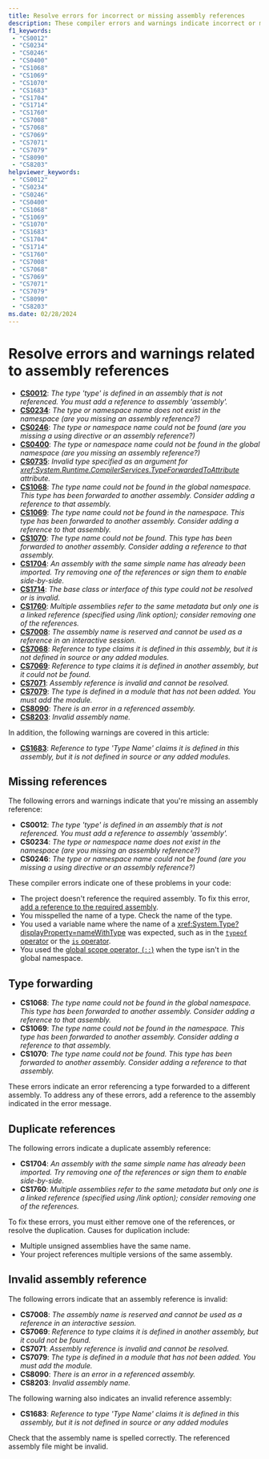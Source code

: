 ```yaml
---
title: Resolve errors for incorrect or missing assembly references
description: These compiler errors and warnings indicate incorrect or missing assembly references. These errors cause missing or incorrect definitions for types in your program.
f1_keywords:
 - "CS0012"
 - "CS0234"
 - "CS0246"
 - "CS0400"
 - "CS1068"
 - "CS1069"
 - "CS1070"
 - "CS1683"
 - "CS1704"
 - "CS1714"
 - "CS1760"
 - "CS7008"
 - "CS7068"
 - "CS7069"
 - "CS7071"
 - "CS7079"
 - "CS8090"
 - "CS8203"
helpviewer_keywords:
 - "CS0012"
 - "CS0234"
 - "CS0246"
 - "CS0400"
 - "CS1068"
 - "CS1069"
 - "CS1070"
 - "CS1683"
 - "CS1704"
 - "CS1714"
 - "CS1760"
 - "CS7008"
 - "CS7068"
 - "CS7069"
 - "CS7071"
 - "CS7079"
 - "CS8090"
 - "CS8203"
ms.date: 02/28/2024
---
```

# Resolve errors and warnings related to assembly references

<!-- The text in this list generates issues for Acrolinx, because they don't use contractions.
That's by design. The text closely matches the text of the compiler error / warning for SEO purposes.
 -->
- [**CS0012**](#missing-references): *The type 'type' is defined in an assembly that is not referenced. You must add a reference to assembly 'assembly'.*
- [**CS0234**](#missing-references): *The type or namespace name does not exist in the namespace (are you missing an assembly reference?)*
- [**CS0246**](#missing-references): *The type or namespace name could not be found (are you missing a using directive or an assembly reference?)*
- [**CS0400**](#missing-references): *The type or namespace name could not be found in the global namespace (are you missing an assembly reference?)*
- [**CS0735**](#type-forwarding): *Invalid type specified as an argument for <xref:System.Runtime.CompilerServices.TypeForwardedToAttribute> attribute.*
- [**CS1068**](#type-forwarding): *The type name could not be found in the global namespace. This type has been forwarded to another assembly. Consider adding a reference to that assembly.*
- [**CS1069**](#type-forwarding): *The type name could not be found in the namespace. This type has been forwarded to another assembly. Consider adding a reference to that assembly.*
- [**CS1070**](#type-forwarding): *The type name could not be found. This type has been forwarded to another assembly. Consider adding a reference to that assembly.*
- [**CS1704**](#duplicate-references): *An assembly with the same simple name has already been imported. Try removing one of the references or sign them to enable side-by-side.*
- [**CS1714**](#missing-references): *The base class or interface of this type could not be resolved or is invalid.*
- [**CS1760**](#duplicate-references): *Multiple assemblies refer to the same metadata but only one is a linked reference (specified using /link option); consider removing one of the references.*
- [**CS7008**](#invalid-assembly-reference): *The assembly name is reserved and cannot be used as a reference in an interactive session.*
- [**CS7068**](#invalid-assembly-reference): *Reference to type claims it is defined in this assembly, but it is not defined in source or any added modules.*
- [**CS7069**](#invalid-assembly-reference): *Reference to type claims it is defined in another assembly, but it could not be found.*
- [**CS7071**](#invalid-assembly-reference): *Assembly reference is invalid and cannot be resolved.*
- [**CS7079**](#invalid-assembly-reference): *The type is defined in a module that has not been added. You must add the module.*
- [**CS8090**](#invalid-assembly-reference): *There is an error in a referenced assembly.*
- [**CS8203**](#invalid-assembly-reference): *Invalid assembly name.*

In addition, the following warnings are covered in this article:

- [**CS1683**](#invalid-assembly-reference): *Reference to type 'Type Name' claims it is defined in this assembly, but it is not defined in source or any added modules.*

## Missing references

The following errors and warnings indicate that you're missing an assembly reference:

- **CS0012**: *The type 'type' is defined in an assembly that is not referenced. You must add a reference to assembly 'assembly'.*
- **CS0234**: *The type or namespace name does not exist in the namespace (are you missing an assembly reference?)*
- **CS0246**: *The type or namespace name could not be found (are you missing a using directive or an assembly reference?)*

These compiler errors indicate one of these problems in your code:

- The project doesn't reference the required assembly. To fix this error, [add a reference to the required assembly](../../../standard/assembly/index.md#add-a-reference-to-an-assembly).
- You misspelled the name of a type. Check the name of the type.
- You used a variable name where the name of a <xref:System.Type?displayProperty=nameWithType> was expected, such as in the [`typeof` operator](../operators/type-testing-and-cast.md#typeof-operator) or the [`is` operator](../operators/type-testing-and-cast.md#is-operator).
- You used the [global scope operator, (`::`)](../operators/namespace-alias-qualifier.md) when the type isn't in the global namespace.

## Type forwarding

- **CS1068**: *The type name could not be found in the global namespace. This type has been forwarded to another assembly. Consider adding a reference to that assembly.*
- **CS1069**: *The type name could not be found in the namespace. This type has been forwarded to another assembly. Consider adding a reference to that assembly.*
- **CS1070**: *The type name could not be found. This type has been forwarded to another assembly. Consider adding a reference to that assembly.*

These errors indicate an error referencing a type forwarded to a different assembly. To address any of these errors, add a reference to the assembly indicated in the error message.

## Duplicate references

The following errors indicate a duplicate assembly reference:

- **CS1704**: *An assembly with the same simple name has already been imported. Try removing one of the references or sign them to enable side-by-side.*
- **CS1760**: *Multiple assemblies refer to the same metadata but only one is a linked reference (specified using /link option); consider removing one of the references.*

To fix these errors, you must either remove one of the references, or resolve the duplication. Causes for duplication include:

- Multiple unsigned assemblies have the same name.
- Your project references multiple versions of the same assembly.

## Invalid assembly reference

The following errors indicate that an assembly reference is invalid:

- **CS7008**: *The assembly name is reserved and cannot be used as a reference in an interactive session.*
- **CS7069**: *Reference to type claims it is defined in another assembly, but it could not be found.*
- **CS7071**: *Assembly reference is invalid and cannot be resolved.*
- **CS7079**: *The type is defined in a module that has not been added. You must add the module.*
- **CS8090**: *There is an error in a referenced assembly.*
- **CS8203**: *Invalid assembly name.*

The following warning also indicates an invalid reference assembly:

- **CS1683**: *Reference to type 'Type Name' claims it is defined in this assembly, but it is not defined in source or any added modules*

Check that the assembly name is spelled correctly. The referenced assembly file might be invalid.
